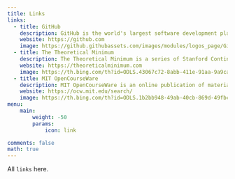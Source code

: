 ```yaml
---
title: Links
links:
  - title: GitHub
    description: GitHub is the world's largest software development platform.
    website: https://github.com
    image: https://github.githubassets.com/images/modules/logos_page/GitHub-Mark.png
  - title: The Theoretical Minimum
    description: The Theoretical Minimum is a series of Stanford Continuing Studies courses taught by world renowned physicist Leonard Susskind.
    website: https://theoreticalminimum.com
    image: https://th.bing.com/th?id=ODLS.43067c72-8abb-411e-91aa-9a9ca783afa2&w=32&h=32&qlt=90&pcl=fffffa&r=0&o=6&pid=1.
  - title: MIT OpenCourseWare
    description: MIT OpenCourseWare is an online publication of materials from over 2,500 MIT courses, freely sharing knowledge with learners and educators around the world.
    website: https://ocw.mit.edu/search/
    image: https://th.bing.com/th?id=ODLS.1b2bb948-49ab-40cb-869d-49fbc6357aa9&w=32&h=32&qlt=90&pcl=fffffc&r=0&o=6&pid=1.2
menu:
    main: 
        weight: -50
        params:
            icon: link

comments: false
math: true
---
```


All `links` here.